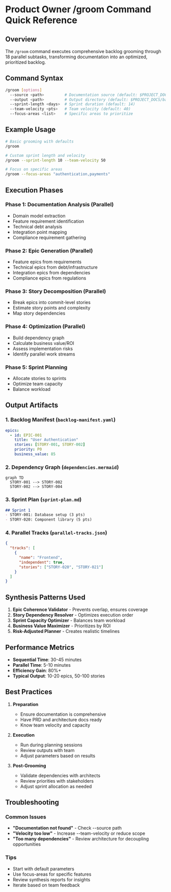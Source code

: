 # Product Owner /groom Command Quick Reference

## Overview
The `/groom` command executes comprehensive backlog grooming through 18 parallel subtasks, transforming documentation into an optimized, prioritized backlog.

## Command Syntax
```bash
/groom [options]
  --source <path>         # Documentation source (default: $PROJECT_DOCS)
  --output <path>         # Output directory (default: $PROJECT_DOCS/backlog)
  --sprint-length <days>  # Sprint duration (default: 14)
  --team-velocity <pts>   # Team velocity (default: 40)
  --focus-areas <list>    # Specific areas to prioritize
```

## Example Usage
```bash
# Basic grooming with defaults
/groom

# Custom sprint length and velocity
/groom --sprint-length 10 --team-velocity 50

# Focus on specific areas
/groom --focus-areas "authentication,payments"
```

## Execution Phases

### Phase 1: Documentation Analysis (Parallel)
- Domain model extraction
- Feature requirement identification  
- Technical debt analysis
- Integration point mapping
- Compliance requirement gathering

### Phase 2: Epic Generation (Parallel)
- Feature epics from requirements
- Technical epics from debt/infrastructure
- Integration epics from dependencies
- Compliance epics from regulations

### Phase 3: Story Decomposition (Parallel)
- Break epics into commit-level stories
- Estimate story points and complexity
- Map story dependencies

### Phase 4: Optimization (Parallel)
- Build dependency graph
- Calculate business value/ROI
- Assess implementation risks
- Identify parallel work streams

### Phase 5: Sprint Planning
- Allocate stories to sprints
- Optimize team capacity
- Balance workload

## Output Artifacts

### 1. Backlog Manifest (`backlog-manifest.yaml`)
```yaml
epics:
  - id: EPIC-001
    title: "User Authentication"
    stories: [STORY-001, STORY-002]
    priority: P0
    business_value: 85
```

### 2. Dependency Graph (`dependencies.mermaid`)
```mermaid
graph TD
  STORY-001 --> STORY-002
  STORY-002 --> STORY-004
```

### 3. Sprint Plan (`sprint-plan.md`)
```markdown
## Sprint 1
- STORY-001: Database setup (3 pts)
- STORY-020: Component library (5 pts)
```

### 4. Parallel Tracks (`parallel-tracks.json`)
```json
{
  "tracks": [
    {
      "name": "Frontend",
      "independent": true,
      "stories": ["STORY-020", "STORY-021"]
    }
  ]
}
```

## Synthesis Patterns Used

1. **Epic Coherence Validator** - Prevents overlap, ensures coverage
2. **Story Dependency Resolver** - Optimizes execution order
3. **Sprint Capacity Optimizer** - Balances team workload
4. **Business Value Maximizer** - Prioritizes by ROI
5. **Risk-Adjusted Planner** - Creates realistic timelines

## Performance Metrics
- **Sequential Time**: 30-45 minutes
- **Parallel Time**: 5-10 minutes
- **Efficiency Gain**: 80%+
- **Typical Output**: 10-20 epics, 50-100 stories

## Best Practices

1. **Preparation**
   - Ensure documentation is comprehensive
   - Have PRD and architecture docs ready
   - Know team velocity and capacity

2. **Execution**
   - Run during planning sessions
   - Review outputs with team
   - Adjust parameters based on results

3. **Post-Grooming**
   - Validate dependencies with architects
   - Review priorities with stakeholders
   - Adjust sprint allocation as needed

## Troubleshooting

### Common Issues
- **"Documentation not found"** - Check --source path
- **"Velocity too low"** - Increase --team-velocity or reduce scope
- **"Too many dependencies"** - Review architecture for decoupling opportunities

### Tips
- Start with default parameters
- Use focus-areas for specific features
- Review synthesis reports for insights
- Iterate based on team feedback
